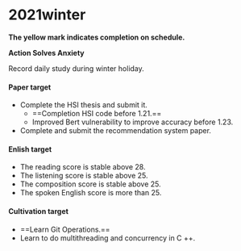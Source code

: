 # 2021winter

**The yellow mark indicates completion on schedule.**

**Action Solves Anxiety**

Record daily study during winter holiday.

#### Paper target

- Complete the HSI thesis and submit it.
  - ==Completion HSI code before 1.21.==  
  - Improved Bert vulnerability to improve accuracy before 1.23.                                                                                  
- Complete and submit the recommendation system paper.

#### Enlish target

- The reading score is stable above 28.
- The listening score is stable above 25.
- The composition score is stable above 25.
- The spoken English score is more than 25.

#### Cultivation target

- ==Learn Git Operations.==
- Learn to do multithreading and concurrency in C ++.



